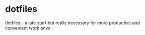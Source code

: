 # dotfiles
dotfiles - a late start but really necessary for more productive and convenient work envs 
